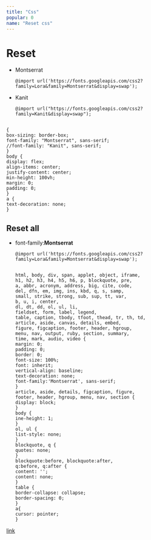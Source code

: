 ```yaml
---
title: "Css"
popular: 0
name: "Reset css"
---
```


# Reset

- Montserrat

  ```
  @import url('https://fonts.googleapis.com/css2?family=Lora&family=Montserrat&display=swap');
  ```

- Kanit

  ```
  @import url("https://fonts.googleapis.com/css2?family=Kanit&display=swap");
  ```

<code language="css">
{
box-sizing: border-box;
font-family: "Montserrat", sans-serif;
//font-family: "Kanit", sans-serif;
}
body {
display: flex;
align-items: center;
justify-content: center;
min-height: 100vh;
margin: 0;
padding: 0;
}
a {
text-decoration: none;
}
</code>

## Reset all

- font-family:**Montserrat**

  ```
  @import url('https://fonts.googleapis.com/css2?family=Lora&family=Montserrat&display=swap');
  ```

  <code language="css">
  html, body, div, span, applet, object, iframe,
  h1, h2, h3, h4, h5, h6, p, blockquote, pre,
  a, abbr, acronym, address, big, cite, code,
  del, dfn, em, img, ins, kbd, q, s, samp,
  small, strike, strong, sub, sup, tt, var,
  b, u, i, center,
  dl, dt, dd, ol, ul, li,
  fieldset, form, label, legend,
  table, caption, tbody, tfoot, thead, tr, th, td,
  article, aside, canvas, details, embed,
  figure, figcaption, footer, header, hgroup,
  menu, nav, output, ruby, section, summary,
  time, mark, audio, video {
  margin: 0;
  padding: 0;
  border: 0;
  font-size: 100%;
  font: inherit;
  vertical-align: baseline;
  text-decoration: none;
  font-family:'Montserrat', sans-serif;
  }
  article, aside, details, figcaption, figure,
  footer, header, hgroup, menu, nav, section {
  display: block;
  }
  body {
  ine-height: 1;
  }
  ol, ul {
  list-style: none;
  }
  blockquote, q {
  quotes: none;
  }
  blockquote:before, blockquote:after,
  q:before, q:after {
  content: '';
  content: none;
  }
  table {
  border-collapse: collapse;
  border-spacing: 0;
  }
  a{
  cursor: pointer;
  }
  </code>

[link](https://meyerweb.com/eric/tools/css/reset/)
